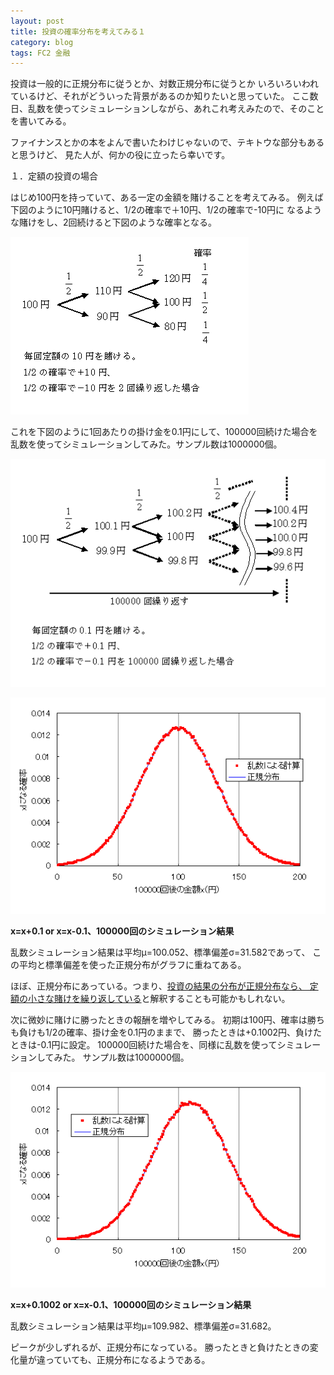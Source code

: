 ```yaml
---
layout: post
title: 投資の確率分布を考えてみる１
category: blog
tags: FC2 金融
---
```


投資は一般的に正規分布に従うとか、対数正規分布に従うとか
いろいろいわれているけど、それがどういった背景があるのか知りたいと思っていた。
ここ数日、乱数を使ってシミュレーションしながら、あれこれ考えみたので、そのことを書いてみる。

ファイナンスとかの本をよんで書いたわけじゃないので、テキトウな部分もあると思うけど、
見た人が、何かの役に立ったら幸いです。


１．定額の投資の場合

はじめ100円を持っていて、ある一定の金額を賭けることを考えてみる。
例えば下図のように10円賭けると、1/2の確率で＋10円、1/2の確率で-10円に
なるような賭けをし、2回続けると下図のような確率となる。

![image](/images/2008nukoriki/mniko0.gif)


これを下図のように1回あたりの掛け金を0.1円にして、100000回続けた場合を
乱数を使ってシミュレーションしてみた。サンプル数は1000000個。

![image](/images/2008nukoriki/mniko1.gif)

![image](/images/2008nukoriki/niko1.gif)

<strong>x=x+0.1 or x=x-0.1、100000回のシミュレーション結果</strong>

乱数シミュレーション結果は平均μ=100.052、標準偏差σ=31.582であって、
この平均と標準偏差を使った正規分布がグラフに重ねてある。

ほぼ、正規分布にあっている。つまり、<u>投資の結果の分布が正規分布なら、
定額の小さな賭けを繰り返している</u>と解釈することも可能かもしれない。


次に微妙に賭けに勝ったときの報酬を増やしてみる。
初期は100円、確率は勝ちも負けも1/2の確率、掛け金を0.1円のままで、
勝ったときは+0.1002円、負けたときは-0.1円に設定。
100000回続けた場合を、同様に乱数を使ってシミュレーションしてみた。
サンプル数は1000000個。

![image](/images/2008nukoriki/niko2.gif)

<strong>x=x+0.1002 or x=x-0.1、100000回のシミュレーション結果</strong>

乱数シミュレーション結果は平均μ=109.982、標準偏差σ=31.682。

ピークが少しずれるが、正規分布になっている。
勝ったときと負けたときの変化量が違っていても、正規分布になるようである。


